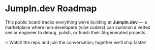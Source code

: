 # JumpIn.dev Roadmap

This public board tracks everything we’re building at **JumpIn.dev** — a marketplace where
non‑developers (vibe coders) can summon a vetted senior engineer to debug, polish, or finish
their AI‑generated projects.  

⭐ Watch the repo and join the conversation; together we’ll ship faster!
